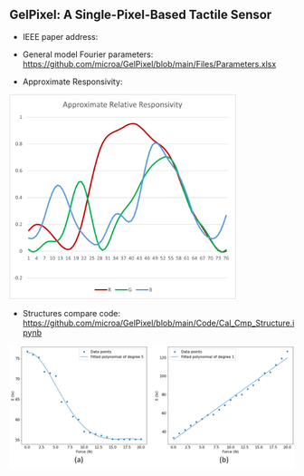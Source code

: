 ## GelPixel: A Single-Pixel-Based Tactile Sensor

* IEEE paper address:<br>

* General model Fourier parameters: <br>
https://github.com/microa/GelPixel/blob/main/Files/Parameters.xlsx

* Approximate Responsivity:<br>
<img src="https://github.com/microa/GelPixel/blob/main/Files/Picture2.png" width="400px">

* Structures compare code:<br>
https://github.com/microa/GelPixel/blob/main/Code/Cal_Cmp_Structure.ipynb<br>
<img src="https://github.com/microa/GelPixel/blob/main/Files/strcmp.png" width="600px">
